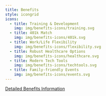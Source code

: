```yaml
---
title: Benefits
style: icongrid
icons:
  - title: Training & Development
    img: img/benefits-icons/training.svg
  - title: 401k Match
    img: img/benefits-icons/401k.svg
  - title: Work/Life Flexibility
    img: img/benefits-icons/flexibility.svg
  - title: Robust Healthcare Options
    img: img/benefits-icons/healthcare.svg
  - title: Modern Tech Tools
    img: img/benefits-icons/techtools.svg
  - title: Family-friendly Events
    img: img/benefits-icons/events.svg
---
```


<div class="text-center mt-4 mb-5">
<a href="/content/join/benefits" class="btn btn-primary">Detailed Benefits Information</a>
</div>